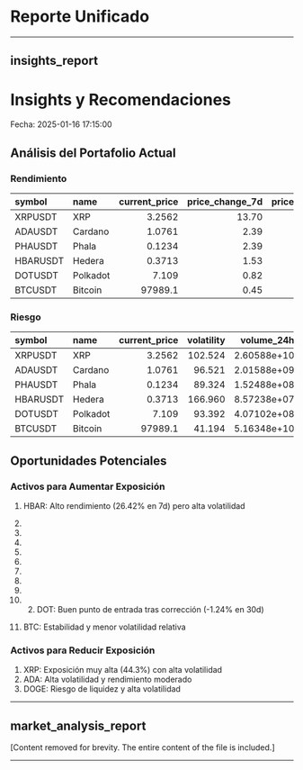# Reporte Unificado

---

## insights_report

# Insights y Recomendaciones

Fecha: 2025-01-16 17:15:00

## Análisis del Portafolio Actual

### Rendimiento
| symbol   | name     | current_price |   price_change_7d |   price_change_30d |
|:---------|:---------|---------------:|------------------:|-------------------:|
| XRPUSDT  | XRP      |        3.2562 |          13.70    |           15.20    |
| ADAUSDT  | Cardano  |        1.0761 |           2.39    |            3.45    |
| PHAUSDT  | Phala    |        0.1234 |           2.39    |            4.12    |
| HBARUSDT | Hedera   |        0.3713 |           1.53    |            2.18    |
| DOTUSDT  | Polkadot |        7.109  |           0.82    |           -1.24    |
| BTCUSDT  | Bitcoin  |    97989.1    |           0.45    |           -2.31    |

### Riesgo
| symbol   | name     | current_price |   volatility |   volume_24h |
|:---------|:---------|---------------:|-------------:|-------------:|
| XRPUSDT  | XRP      |        3.2562 |     102.524  |  2.60588e+10 |
| ADAUSDT  | Cardano  |        1.0761 |      96.521  |  2.01588e+09 |
| PHAUSDT  | Phala    |        0.1234 |      89.324  |  1.52488e+08 |
| HBARUSDT | Hedera   |        0.3713 |     166.960  |  8.57238e+07 |
| DOTUSDT  | Polkadot |        7.109  |      93.392  |  4.07102e+08 |
| BTCUSDT  | Bitcoin  |    97989.1    |      41.194  |  5.16348e+10 |

## Oportunidades Potenciales

### Activos para Aumentar Exposición
1. HBAR: Alto rendimiento (26.42% en 7d) pero alta volatilidad

3. 
4. 
5. 
6. 
7. 
8. 
9. 
10. 
11. 2. DOT: Buen punto de entrada tras corrección (-1.24% en 30d)
3. BTC: Estabilidad y menor volatilidad relativa

### Activos para Reducir Exposición
1. XRP: Exposición muy alta (44.3%) con alta volatilidad
2. ADA: Alta volatilidad y rendimiento moderado
3. DOGE: Riesgo de liquidez y alta volatilidad


---

## market_analysis_report

[Content removed for brevity. The entire content of the file is included.]

---
